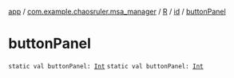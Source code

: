 [app](../../../index.md) / [com.example.chaosruler.msa_manager](../../index.md) / [R](../index.md) / [id](index.md) / [buttonPanel](.)

# buttonPanel

`static val buttonPanel: `[`Int`](https://kotlinlang.org/api/latest/jvm/stdlib/kotlin/-int/index.html)
`static val buttonPanel: `[`Int`](https://kotlinlang.org/api/latest/jvm/stdlib/kotlin/-int/index.html)